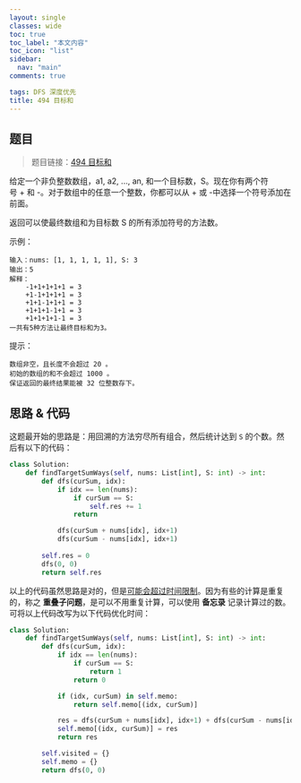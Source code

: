 ```yaml
---
layout: single
classes: wide
toc: true
toc_label: "本文内容"
toc_icon: "list"
sidebar:
  nav: "main"
comments: true

tags: DFS 深度优先
title: 494 目标和
---
```


## 题目

> 题目链接：[494 目标和](https://leetcode-cn.com/problems/target-sum/)

给定一个非负整数数组，a1, a2, ..., an, 和一个目标数，S。现在你有两个符号 + 和 -。对于数组中的任意一个整数，你都可以从 + 或 -中选择一个符号添加在前面。

返回可以使最终数组和为目标数 S 的所有添加符号的方法数。

示例：

    输入：nums: [1, 1, 1, 1, 1], S: 3
    输出：5
    解释：
        -1+1+1+1+1 = 3
        +1-1+1+1+1 = 3
        +1+1-1+1+1 = 3
        +1+1+1-1+1 = 3
        +1+1+1+1-1 = 3
    一共有5种方法让最终目标和为3。 

提示：

    数组非空，且长度不会超过 20 。
    初始的数组的和不会超过 1000 。
    保证返回的最终结果能被 32 位整数存下。


## 思路 & 代码 

 这题最开始的思路是：用回溯的方法穷尽所有组合，然后统计达到 `S` 的个数。然后有以下的代码：

```python
class Solution:
    def findTargetSumWays(self, nums: List[int], S: int) -> int:
        def dfs(curSum, idx):
            if idx == len(nums):
                if curSum == S:
                    self.res += 1
                return

            dfs(curSum + nums[idx], idx+1)
            dfs(curSum - nums[idx], idx+1)
        
        self.res = 0
        dfs(0, 0)
        return self.res
```

以上的代码虽然思路是对的，但是<u>可能会超过时间限制</u>。因为有些的计算是重复的，称之 **重叠子问题**，是可以不用重复计算，可以使用 **备忘录** 记录计算过的数。可将以上代码改写为以下代码优化时间：

```python
class Solution:
    def findTargetSumWays(self, nums: List[int], S: int) -> int:
        def dfs(curSum, idx):
            if idx == len(nums):
                if curSum == S:
                    return 1
                return 0

            if (idx, curSum) in self.memo:
                return self.memo[(idx, curSum)]

            res = dfs(curSum + nums[idx], idx+1) + dfs(curSum - nums[idx], idx+1)
            self.memo[(idx, curSum)] = res
            return res

        self.visited = {}
        self.memo = {}
        return dfs(0, 0)
        
```

